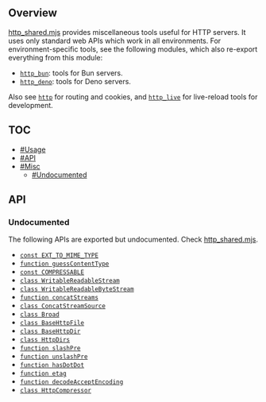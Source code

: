 ## Overview

[http_shared.mjs](../http_shared.mjs) provides miscellaneous tools useful for HTTP servers. It uses only standard web APIs which work in all environments. For environment-specific tools, see the following modules, which also re-export everything from this module:
* [`http_bun`](http_bun_readme.md): tools for Bun servers.
* [`http_deno`](http_deno_readme.md): tools for Deno servers.

Also see [`http`](http_readme.md) for routing and cookies, and [`http_live`](http_live_readme.md) for live-reload tools for development.

## TOC

* [#Usage](#usage)
* [#API](#api)
* [#Misc](#misc)
  * [#Undocumented](#undocumented)

## API

### Undocumented

The following APIs are exported but undocumented. Check [http_shared.mjs](../http_shared.mjs).

  * [`const EXT_TO_MIME_TYPE`](../http_shared.mjs#L14)
  * [`function guessContentType`](../http_shared.mjs#L39)
  * [`const COMPRESSABLE`](../http_shared.mjs#L44)
  * [`class WritableReadableStream`](../http_shared.mjs#L52)
  * [`class WritableReadableByteStream`](../http_shared.mjs#L71)
  * [`function concatStreams`](../http_shared.mjs#L78)
  * [`class ConcatStreamSource`](../http_shared.mjs#L93)
  * [`class Broad`](../http_shared.mjs#L168)
  * [`class BaseHttpFile`](../http_shared.mjs#L220)
  * [`class BaseHttpDir`](../http_shared.mjs#L249)
  * [`class HttpDirs`](../http_shared.mjs#L324)
  * [`function slashPre`](../http_shared.mjs#L366)
  * [`function unslashPre`](../http_shared.mjs#L367)
  * [`function hasDotDot`](../http_shared.mjs#L368)
  * [`function etag`](../http_shared.mjs#L378)
  * [`function decodeAcceptEncoding`](../http_shared.mjs#L388)
  * [`class HttpCompressor`](../http_shared.mjs#L417)
